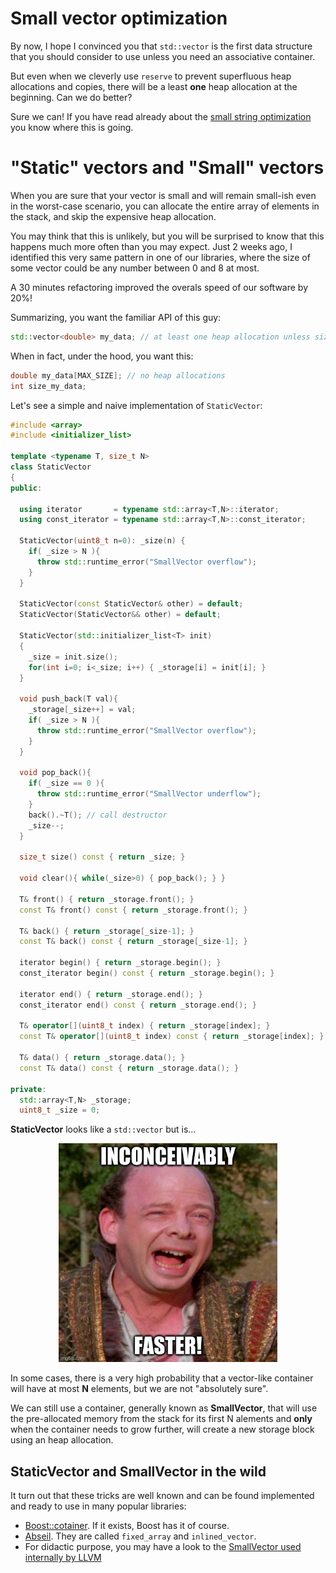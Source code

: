 # Small vector optimization 

By now, I hope I convinced you that `std::vector` is the first data structure that you should consider to use unless you need an associative container.

But even when we cleverly use `reserve` to prevent superfluous heap allocations and copies, there will be a least **one** heap allocation at the beginning. Can we do better? 

Sure we can! If you have read already about the [small string optimization](../../just_a_string/small_strings) you know where this is going.

# "Static" vectors and "Small" vectors

When you are sure that your vector is small and will remain small-ish even in the worst-case scenario, you can allocate the entire array of elements in the stack, and skip the expensive heap allocation.

You may think that this is unlikely, but you will be surprised to know that this happens much more often than you may expect. Just 2 weeks ago, I identified this very same pattern in one of our libraries, where the size of some vector could be any number between 0 and 8 at most.

A 30 minutes refactoring improved the overals speed of our software by 20%!

Summarizing, you want the familiar API of this guy:
```C++
std::vector<double> my_data; // at least one heap allocation unless size is 0 
```
When in fact, under the hood, you want this:
```C++
double my_data[MAX_SIZE]; // no heap allocations 
int size_my_data;
```

Let's see a simple and naive implementation of `StaticVector`:

```C++
#include <array>
#include <initializer_list>

template <typename T, size_t N>
class StaticVector
{
public:

  using iterator       = typename std::array<T,N>::iterator;
  using const_iterator = typename std::array<T,N>::const_iterator;

  StaticVector(uint8_t n=0): _size(n) {
    if( _size > N ){
      throw std::runtime_error("SmallVector overflow");
    }
  }

  StaticVector(const StaticVector& other) = default;
  StaticVector(StaticVector&& other) = default;

  StaticVector(std::initializer_list<T> init)
  {
    _size = init.size();
    for(int i=0; i<_size; i++) { _storage[i] = init[i]; }
  }

  void push_back(T val){
    _storage[_size++] = val;
    if( _size > N ){
      throw std::runtime_error("SmallVector overflow");
    }
  }

  void pop_back(){
    if( _size == 0 ){
      throw std::runtime_error("SmallVector underflow");
    }
    back().~T(); // call destructor
    _size--;
  }

  size_t size() const { return _size; }

  void clear(){ while(_size>0) { pop_back(); } }

  T& front() { return _storage.front(); }
  const T& front() const { return _storage.front(); }

  T& back() { return _storage[_size-1]; }
  const T& back() const { return _storage[_size-1]; }

  iterator begin() { return _storage.begin(); }
  const_iterator begin() const { return _storage.begin(); }

  iterator end() { return _storage.end(); }
  const_iterator end() const { return _storage.end(); }

  T& operator[](uint8_t index) { return _storage[index]; }
  const T& operator[](uint8_t index) const { return _storage[index]; }

  T& data() { return _storage.data(); }
  const T& data() const { return _storage.data(); }

private:
  std::array<T,N> _storage;
  uint8_t _size = 0;

```

**StaticVector** looks like a `std::vector` but is...

<p align="center"><img src="images/inconceivably.jpg" width="350"></p>

In some cases, there is a very high probability that a vector-like container will have at most **N** elements, but we are not "absolutely sure".

We can still use a container, generally known as **SmallVector**, that will use the pre-allocated  memory from the stack for its first N alements and **only** when the container needs to grow further, will create a new storage block using an heap allocation.

## StaticVector and SmallVector in the wild

It turn out that these tricks are well known and can be found implemented and ready to use in many popular libraries:

- [Boost::cotainer](https://www.boost.org/doc/libs/1_73_0/doc/html/container.html). If it exists, Boost has it of course.
- [Abseil](https://github.com/abseil/abseil-cpp/tree/master/absl/container). They are called `fixed_array` and `inlined_vector`. 
- For didactic purpose, you may have a look to the [SmallVector used internally by LLVM](https://github.com/llvm/llvm-project/blob/master/llvm/include/llvm/ADT/SmallVector.h)

